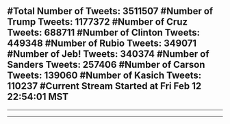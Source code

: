 #Total Number of Tweets: 3511507 
#Number of Trump Tweets: 1177372
#Number of Cruz Tweets: 688711
#Number of Clinton Tweets: 449348
#Number of Rubio Tweets: 349071
#Number of Jeb! Tweets: 340374
#Number of Sanders Tweets: 257406
#Number of Carson Tweets: 139060
#Number of Kasich Tweets: 110237
#Current Stream Started at Fri Feb 12 22:54:01 MST
---
---
---
